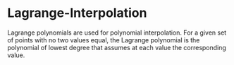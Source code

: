 # Lagrange-Interpolation
Lagrange polynomials are used for polynomial interpolation. For a given set of points with no two values equal, the Lagrange polynomial is the polynomial of lowest degree that assumes at each value the corresponding value.
